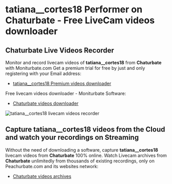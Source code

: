 # tatiana__cortes18 Performer on Chaturbate - Free LiveCam videos downloader

## Chaturbate Live Videos Recorder

Monitor and record livecam videos of **tatiana__cortes18** from **Chaturbate** with Moniturbate.com
Get a premium trial for free by just and only registering with your Email address:
* [tatiana__cortes18 Premium videos downloader](https://moniturbate.com/request-demo-licence-key.html)

Free livecam videos downloader - Moniturbate Software:
* [Chaturbate videos downloader](https://moniturbate.com/moniturbate-download-software.html)

![tatiana__cortes18 livecam videos recorder](https://peachurnet.com/templates/moniturbate-software.png)


## Capture tatiana__cortes18 videos from the Cloud and watch your recordings on Streaming

Without the need of downloading a software, capture **tatiana__cortes18** livecam videos from **Chaturbate** 100% online.
Watch Livecam archives from **Chaturbate** unlimitedly from thousands of existing recordings, only on Peachurbate.com and its websites network:
* [Chaturbate videos archives](https://peachurnet.com/)